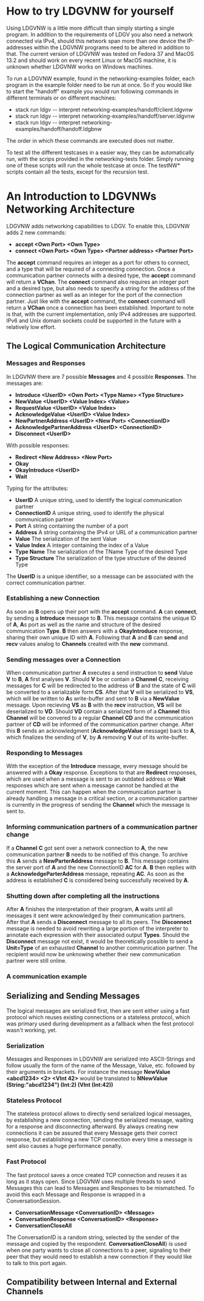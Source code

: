# How to try LDGVNW for yourself

Using LDGVNW is a little more difficult than simply starting a single program. In addition to the requirements of LDGV you also need a network connected via IPv4, should this network span more than one device the IP-addresses within the LDGVNW programs need to be altered in addition to that. The current version of LDGVNW was tested on Fedora 37 and MacOS 13.2 and should work on every recent Linux or MacOS machine, it is unknown whether LDGVNW works on Windows machines.

To run a LDGVNW example, found in the networking-examples folder, each program in the example folder need to be run at once. So if you would like to start the "handoff" example you would run following commands in different terminals or on different machines:

- stack run ldgv -- interpret networking-examples/handoff/client.ldgvnw
- stack run ldgv -- interpret networking-examples/handoff/server.ldgvnw
- stack run ldgv -- interpret networking-examples/handoff/handoff.ldgbnw

The order in which these commands are executed does not matter.

To test all the different testcases in a easier way, they can be automatically run, with the scrips provided in the networking-tests folder. Simply running one of these scripts will run the whole testcase at once.
The testNW* scripts contain all the tests, except for the recursion test.


# An Introduction to LDGVNWs Networking Architecture

LDGVNW adds networking capabilities to LDGV. To enable this, LDGVNW adds 2 new commands:

- **accept \<Own Port> \<Own Type>**
- **connect \<Own Port> \<Own Type> \<Partner address> \<Partner Port>**

The **accept** command requires an integer as a port for others to connect, and a type that will be required of a connecting connection. Once a communication partner connects with a desired type, the **accept** command will return a **VChan**.
The **connect** command also requires an integer port and a desired type, but also needs to specify a string for the address of the connection partner as well as an integer for the port of the connection partner. Just like with the **accept** command, the **connect** command will return a **VChan** once a connection has been established. 
Important to note is that, with the current implementation, only IPv4 addresses are supported. IPv6 and Unix domain sockets could be supported in the future with a relatively low effort.

## The Logical Communication Architecture

### Messages and Responses
In LDGVNW there are 7 possible **Messages** and 4 possible **Responses**.
The messages are:

- **Introduce \<UserID> \<Own Port> \<Type Name> \<Type Structure>**
- **NewValue \<UserID> \<Value Index> \<Value>**
- **RequestValue \<UserID> \<Value Index>**
- **AcknowledgeValue \<UserID> \<Value Index>**
- **NewPartnerAddress \<UserID> \<New Port> \<ConnectionID>**
- **AcknowledgePartnerAddress \<UserID> \<ConnectionID>**
- **Disconnect \<UserID>**

With possible responses:

- **Redirect \<New Address> \<New Port>**
- **Okay**
- **OkayIntroduce \<UserID>**
- **Wait**

Typing for the attributes:

- **UserID** A unique string, used to identify the logical communication partner
- **ConnectionID** A unique string, used to identify the physical communication partner
- **Port** A string containing the number of a port
- **Address** A string containing the IPv4 or URL of a communication partner
- **Value** The serialization of the sent Value
- **Value Index** A integer containing the index of a Value
- **Type Name** The serialization of the TName Type of the desired Type
- **Type Structure** The serialization of the type structure of the desired Type

The **UserID** is a unique identifier, so a message can be associated with the correct communication partner.

### Establishing a new Connection
As soon as **B** opens up their port with the **accept** command. **A** can **connect**, by sending a **Introduce** message to **B**. This message contains the unique ID of **A**, **A**s port as well as the name and structure of the desired communication **Type**. **B** then answers with a **OkayIntroduce** response, sharing their own unique ID with **A**. Following that **A** and **B** can **send** and **recv** values analog to **Channels** created with the **new** command.

### Sending messages over a Connection
When communication partner **A** executes a send instruction to **send** Value **V** to **B**, **A** first analyses **V**. Should **V** be or contain a **Channel** **C**, receiving messages for **C** will be redirected to the address of **B** and the state of **C** will be converted to a serializable form **CS**. After that **V** will be serialized to **VS**, which will be written to **A**s write-buffer and sent to **B** via a **NewValue** message. Upon recieving **VS** as **B** with the **recv** instruction, **VS** will be deserialized to **VD**. Should **VD** contain a serialized form of a **Channel** this **Channel** will be convered to a regular **Channel** **CD** and the communication partner of **CD** will be informed of the communication partner change. After this **B** sends an acknowledgment (**AcknowledgeValue** message) back to **A**, which finalizes the sending of **V**, by **A** removing **V** out of its write-buffer.

### Responding to Messages
With the exception of the **Introduce** message, every message should be answered with a **Okay** response. Exceptions to that are **Redirect** responses, which are used when a message is sent to an outdated address or **Wait** responses which are sent when a message cannot be handled at the current moment. This can happen when the communication partner is already handling a message in a critical section, or a communication partner is currently in the progress of sending the **Channel** which the message is sent to.

### Informing communication partners of a communication partner change
If a **Channel** **C** got sent over a network connection to **A**, the new communication partner **B** needs to be notified of this change. To archive this **A** sends a **NewParterAddress** message to **B**. This message contains the server port of **A** and the new ConnectionID **AC** for **A**. **B** then replies with a **AcknowledgeParterAddress** message, repeating **AC**. As soon as the address is established **C** is considered being successfully received by **A**.


### Shutting down after completing all the instructions
After **A** finishes the interpretation of their program, **A** waits until all messages it sent were acknowledged by their communication partners. After that **A** sends a **Disconnect** message to all its peers. The **Disconnect** message is needed to avoid rewriting a large portion of the interpreter to annotate each expression with their associated output **Types**. Should the **Disconnect** message not exist, it would be theoretically possible to send a **Unit=Type** of an exhausted **Channel** to another communication partner. The recipient would now be unknowing whether their new communication partner were still online.

### A communication example

## Serializing and Sending Messages
The logical messages are serialized first, then are sent either using a fast protocol which reuses existing connections or a stateless protocol, which was primary used during development as a fallback when the fest protocol wasn't working, yet.

### Serialization
Messages and Responses in LDGVNW are serialized into ASCII-Strings and follow usually the form of the name of the Message, Value, etc. followed by their arguments in brackets. For instance the message **NewValue \<abcd1234> \<2> \<VInt 42>** would be translated to **NNewValue (String:"abcd1234") (Int:2) (VInt (Int:42))**

### Stateless Protocol
The stateless protocol allows to directly send serialized logical messages, by establishing a new connection, sending the serialized message, waiting for a response and disconnecting afterward. By always creating new connections it can be assured that every Message gets their correct response, but establishing a new TCP connection every time a message is sent also causes a huge performance penalty.

### Fast Protocol
The fast protocol saves a once created TCP connection and reuses it as long as it stays open. Since LDGVNW uses multiple threads to send Messages this can lead to Messages and Responses to be mismatched. To avoid this each Message and Response is wrapped in a ConversationSession.

- **ConversationMessage \<ConversationID> \<Message>**
- **ConversationResponse \<ConversationID> \<Response>**
- **ConversationCloseAll**

The ConversationID is a random string, selected by the sender of the message and copied by the respondent. **ConversationCloseAll**} is used when one party wants to close all connections to a peer, signaling to their peer that they would need to establish a new connection if they would like to talk to this port again.

## Compatibility between Internal and External Channels

